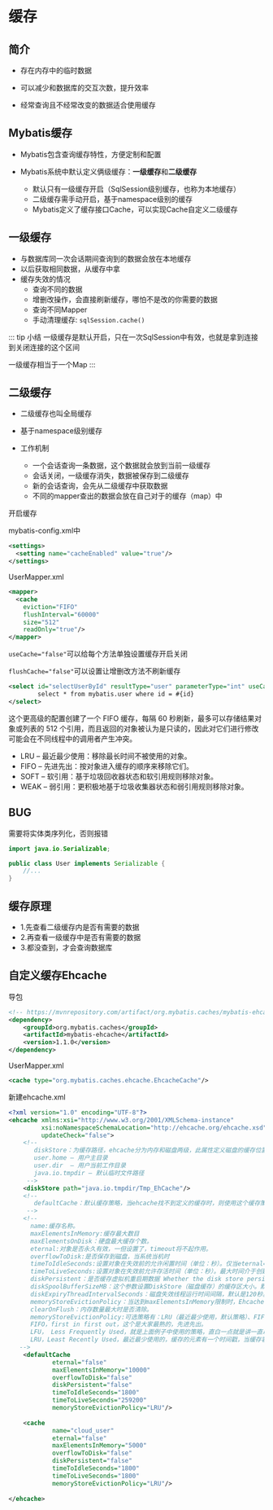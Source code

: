 # 缓存

## 简介

* 存在内存中的临时数据

* 可以减少和数据库的交互次数，提升效率

* 经常查询且不经常改变的数据适合使用缓存

## Mybatis缓存

* Mybatis包含查询缓存特性，方便定制和配置

* Mybatis系统中默认定义俩级缓存：**一级缓存**和**二级缓存**

  * 默认只有一级缓存开启（SqlSession级别缓存，也称为本地缓存）
  * 二级缓存需手动开启，基于namespace级别的缓存
  * Mybatis定义了缓存接口Cache，可以实现Cache自定义二级缓存
  
## 一级缓存

* 与数据库同一次会话期间查询到的数据会放在本地缓存
* 以后获取相同数据，从缓存中拿
* 缓存失效的情况
  * 查询不同的数据
  * 增删改操作，会直接刷新缓存，哪怕不是改的你需要的数据
  * 查询不同Mapper
  * 手动清理缓存: `sqlSession.cache()`
  
::: tip 小结
一级缓存是默认开启，只在一次SqlSession中有效，也就是拿到连接到关闭连接的这个区间

一级缓存相当于一个Map
:::

## 二级缓存

* 二级缓存也叫全局缓存

* 基于namespace级别缓存

* 工作机制
  * 一个会话查询一条数据，这个数据就会放到当前一级缓存
  * 会话关闭，一级缓存消失，数据被保存到二级缓存
  * 新的会话查询，会先从二级缓存中获取数据
  * 不同的mapper查出的数据会放在自己对于的缓存（map）中

开启缓存

mybatis-config.xml中
```xml
<settings>
  <setting name="cacheEnabled" value="true"/>
</settings>
```

UserMapper.xml
```xml
<mapper>
  <cache
    eviction="FIFO"
    flushInterval="60000"
    size="512"
    readOnly="true"/>
</mapper>
```

`useCache="false"`可以给每个方法单独设置缓存开启关闭

`flushCache="false"`可以设置让增删改方法不刷新缓存

```xml
<select id="selectUserById" resultType="user" parameterType="int" useCache="false">
        select * from mybatis.user where id = #{id}
</select>
```
这个更高级的配置创建了一个 FIFO 缓存，每隔 60 秒刷新，最多可以存储结果对象或列表的 512 个引用，而且返回的对象被认为是只读的，因此对它们进行修改可能会在不同线程中的调用者产生冲突。

* LRU – 最近最少使用：移除最长时间不被使用的对象。
* FIFO – 先进先出：按对象进入缓存的顺序来移除它们。
* SOFT – 软引用：基于垃圾回收器状态和软引用规则移除对象。
* WEAK – 弱引用：更积极地基于垃圾收集器状态和弱引用规则移除对象。

## BUG

需要将实体类序列化，否则报错
```java
import java.io.Serializable;

public class User implements Serializable {
    //...
}
```

## 缓存原理

* 1.先查看二级缓存内是否有需要的数据
* 2.再查看一级缓存中是否有需要的数据
* 3.都没查到，才会查询数据库

## 自定义缓存Ehcache

导包

```xml
<!-- https://mvnrepository.com/artifact/org.mybatis.caches/mybatis-ehcache -->
<dependency>
    <groupId>org.mybatis.caches</groupId>
    <artifactId>mybatis-ehcache</artifactId>
    <version>1.1.0</version>
</dependency>
```

UserMapper.xml

```xml
<cache type="org.mybatis.caches.ehcache.EhcacheCache"/>
```

新建ehcache.xml

```xml
<?xml version="1.0" encoding="UTF-8"?>
<ehcache xmlns:xsi="http://www.w3.org/2001/XMLSchema-instance"
         xsi:noNamespaceSchemaLocation="http://ehcache.org/ehcache.xsd"
         updateCheck="false">
    <!--
       diskStore：为缓存路径，ehcache分为内存和磁盘两级，此属性定义磁盘的缓存位置。参数解释如下：
       user.home – 用户主目录
       user.dir  – 用户当前工作目录
       java.io.tmpdir – 默认临时文件路径
     -->
    <diskStore path="java.io.tmpdir/Tmp_EhCache"/>
    <!--
       defaultCache：默认缓存策略，当ehcache找不到定义的缓存时，则使用这个缓存策略。只能定义一个。
     -->
    <!--
      name:缓存名称。
      maxElementsInMemory:缓存最大数目
      maxElementsOnDisk：硬盘最大缓存个数。
      eternal:对象是否永久有效，一但设置了，timeout将不起作用。
      overflowToDisk:是否保存到磁盘，当系统当机时
      timeToIdleSeconds:设置对象在失效前的允许闲置时间（单位：秒）。仅当eternal=false对象不是永久有效时使用，可选属性，默认值是0，也就是可闲置时间无穷大。
      timeToLiveSeconds:设置对象在失效前允许存活时间（单位：秒）。最大时间介于创建时间和失效时间之间。仅当eternal=false对象不是永久有效时使用，默认是0.，也就是对象存活时间无穷大。
      diskPersistent：是否缓存虚拟机重启期数据 Whether the disk store persists between restarts of the Virtual Machine. The default value is false.
      diskSpoolBufferSizeMB：这个参数设置DiskStore（磁盘缓存）的缓存区大小。默认是30MB。每个Cache都应该有自己的一个缓冲区。
      diskExpiryThreadIntervalSeconds：磁盘失效线程运行时间间隔，默认是120秒。
      memoryStoreEvictionPolicy：当达到maxElementsInMemory限制时，Ehcache将会根据指定的策略去清理内存。默认策略是LRU（最近最少使用）。你可以设置为FIFO（先进先出）或是LFU（较少使用）。
      clearOnFlush：内存数量最大时是否清除。
      memoryStoreEvictionPolicy:可选策略有：LRU（最近最少使用，默认策略）、FIFO（先进先出）、LFU（最少访问次数）。
      FIFO，first in first out，这个是大家最熟的，先进先出。
      LFU， Less Frequently Used，就是上面例子中使用的策略，直白一点就是讲一直以来最少被使用的。如上面所讲，缓存的元素有一个hit属性，hit值最小的将会被清出缓存。
      LRU，Least Recently Used，最近最少使用的，缓存的元素有一个时间戳，当缓存容量满了，而又需要腾出地方来缓存新的元素的时候，那么现有缓存元素中时间戳离当前时间最远的元素将被清出缓存。
   -->
    <defaultCache
            eternal="false"
            maxElementsInMemory="10000"
            overflowToDisk="false"
            diskPersistent="false"
            timeToIdleSeconds="1800"
            timeToLiveSeconds="259200"
            memoryStoreEvictionPolicy="LRU"/>
  
    <cache
            name="cloud_user"
            eternal="false"
            maxElementsInMemory="5000"
            overflowToDisk="false"
            diskPersistent="false"
            timeToIdleSeconds="1800"
            timeToLiveSeconds="1800"
            memoryStoreEvictionPolicy="LRU"/>
  
</ehcache>
```

